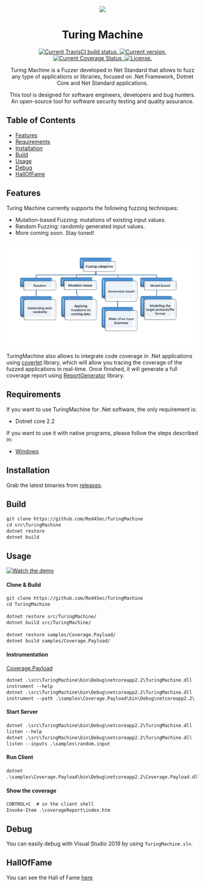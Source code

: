 <p align="center">
  <img src="https://avatars0.githubusercontent.com/u/33096324?s=200&v=4" width="200px">
</p>

<h1 align="center">Turing Machine</h1>
<p align="center">
  <a href="https://travis-ci.org/Red4Sec/TuringMachine" target="_blank">
    <img src="https://travis-ci.org/Red4Sec/TuringMachine.svg?branch=master" alt="Current TravisCI build status.">
  </a>
  <a href="https://github.com/Red4Sec/TuringMachine/releases" target="_blank">
    <img src="https://badge.fury.io/gh/Red4Sec%2FTuringMachine.svg" alt="Current version.">
  </a>
  <a href="https://codecov.io/gh/Red4Sec/TuringMachine" target="_blank">
    <img src="https://codecov.io/github/Red4Sec/TuringMachine/branch/master/graph/badge.svg" alt="Current Coverage Status." />
  </a>
  <a href="https://github.com/Red4Sec/TuringMachine/blob/master/LICENSE" target="_blank">
    <img src="https://img.shields.io/badge/license-MIT-blue.svg" alt="License.">
  </a>
</p>
<p align="center">Turing Machine is a Fuzzer developed in Net Standard that allows to fuzz any type of applications or libraries, focused on .Net Framework, Dotnet Core and Net Standard applications.</p>
<p align="center">This tool is designed for software engineers, developers and bug hunters. An open-source tool for software security testing and quality assurance.</p>

## Table of Contents

- [Features](#features)
- [Requirements](#requirements)
- [Installation](#installation)
- [Build](#build)
- [Usage](#usage)
- [Debug](#debug)
- [HallOfFame](#hallOfFame)

## Features

Turing Machine currently supports the following fuzzing techniques:

- Mutation-based Fuzzing: mutations of existing input values.
- Random Fuzzing: randomly generated input values.
- More coming soon. Stay tuned! 

<p align="center">
  <img src="https://github.com/Red4Sec/TuringMachine/blob/master/info/types.png?raw=true" width="700px">
</p>

TuringMachine also allows to integrate code coverage in .Net applications using [coverlet](https://github.com/tonerdo/coverlet) library, which will allow you tracing the coverage of the fuzzed applications in real-time. Once finished, it will generate a full coverage report using [ReportGenerator](https://github.com/danielpalme/ReportGenerator) library.

## Requirements

If you want to use TuringMachine for .Net software, the only requirement is:

- Dotnet core 2.2

If you want to use it with native programs, please follow the steps described in:

- [Windows](info/native/Windows)

## Installation

Grab the latest binaries from [releases](https://github.com/Red4Sec/TuringMachine/releases).

## Build

```
git clone https://github.com/Red4Sec/TuringMachine
cd src\TuringMachine
dotnet restore
dotnet build
```

## Usage

[![Watch the demo](https://img.youtube.com/vi/EKnMCkSQiGY/maxresdefault.jpg)](https://youtu.be/EKnMCkSQiGY)

#### Clone & Build

```
git clone https://github.com/Red4Sec/TuringMachine
cd TuringMachine

dotnet restore src/TuringMachine/
dotnet build src/TuringMachine/

dotnet restore samples/Coverage.Payload/
dotnet build samples/Coverage.Payload/
```

#### Instrumentation
[Coverage.Payload](samples/Coverage.Payload)

```
dotnet .\src\TuringMachine\bin\Debug\netcoreapp2.2\TuringMachine.dll instrument --help
dotnet .\src\TuringMachine\bin\Debug\netcoreapp2.2\TuringMachine.dll instrument --path .\samples\Coverage.Payload\bin\Debug\netcoreapp2.2\
```

#### Start Server

```
dotnet .\src\TuringMachine\bin\Debug\netcoreapp2.2\TuringMachine.dll listen --help
dotnet .\src\TuringMachine\bin\Debug\netcoreapp2.2\TuringMachine.dll listen --inputs .\samples\random.input
```

#### Run Client

```
dotnet .\samples\Coverage.Payload\bin\Debug\netcoreapp2.2\Coverage.Payload.dll
```

#### Show the coverage

```
CONTROL+C  # in the client shell
Invoke-Item .\coverageReport\index.htm
```

## Debug

You can easily debug with Visual Studio 2019 by using `TuringMachine.sln`.

## HallOfFame

You can see the Hall of Fame [here](HallOfFame.md)
